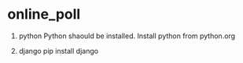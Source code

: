 # online_poll

1. python
Python shaould be installed. Install python from python.org

2. django
pip install django




